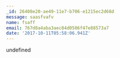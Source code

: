 ```yaml
---
_id: 26408e20-ae49-11e7-b706-e1215ec2d68d
message: saasfvafv
name: fsaff
email: 767d8a4aba3aec84d0506f47e88573a7
date: '2017-10-11T05:58:06.941Z'
---
```

undefined
